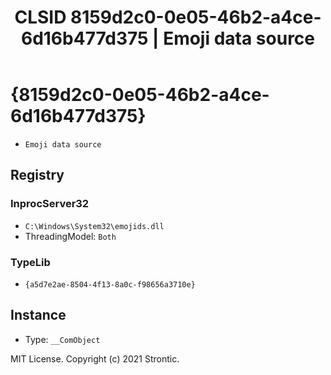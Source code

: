 ﻿---
title: "CLSID 8159d2c0-0e05-46b2-a4ce-6d16b477d375 | Emoji data source"
excerpt: What is COM-Object CLSID 8159d2c0-0e05-46b2-a4ce-6d16b477d375?
---

# {8159d2c0-0e05-46b2-a4ce-6d16b477d375}

* `Emoji data source`

## Registry


### InprocServer32

* `C:\Windows\System32\emojids.dll`
* ThreadingModel: `Both`

### TypeLib

* `{a5d7e2ae-8504-4f13-8a0c-f98656a3710e}`

## Instance

* Type: `__ComObject`

MIT License. Copyright (c) 2021 Strontic.


